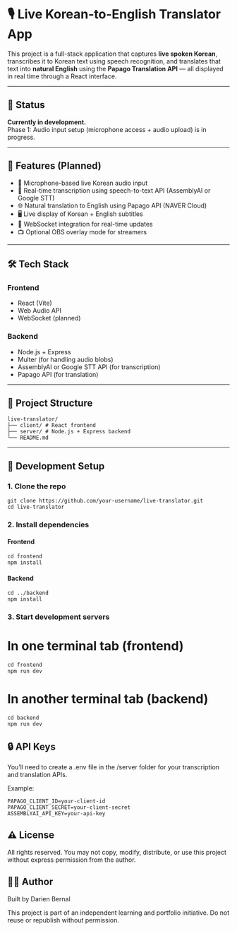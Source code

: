 # 🎙️ Live Korean-to-English Translator App

This project is a full-stack application that captures **live spoken Korean**, transcribes it to Korean text using speech recognition, and translates that text into **natural English** using the **Papago Translation API** — all displayed in real time through a React interface.

---

## 🚧 Status

**Currently in development.**  
Phase 1: Audio input setup (microphone access + audio upload) is in progress.

---

## 📌 Features (Planned)

- 🎤 Microphone-based live Korean audio input  
- 📝 Real-time transcription using speech-to-text API (AssemblyAI or Google STT)  
- 🌐 Natural translation to English using Papago API (NAVER Cloud)  
- 🖥️ Live display of Korean + English subtitles  
- 🔌 WebSocket integration for real-time updates  
- 📺 Optional OBS overlay mode for streamers

---

## 🛠️ Tech Stack

### Frontend
- React (Vite)
- Web Audio API
- WebSocket (planned)

### Backend
- Node.js + Express
- Multer (for handling audio blobs)
- AssemblyAI or Google STT API (for transcription)
- Papago API (for translation)

---

## 📁 Project Structure

```
live-translator/
├── client/ # React frontend
├── server/ # Node.js + Express backend
└── README.md
```

---

## 🧪 Development Setup

### 1. Clone the repo
```
git clone https://github.com/your-username/live-translator.git
cd live-translator
```

### 2. Install dependencies

#### Frontend
```
cd frontend
npm install
```

#### Backend
```
cd ../backend
npm install
```

### 3. Start development servers

# In one terminal tab (frontend)
```
cd frontend
npm run dev
```

# In another terminal tab (backend)
```
cd backend
npm run dev
```

## 🔒 API Keys
You’ll need to create a .env file in the /server folder for your transcription and translation APIs.

Example:

```
PAPAGO_CLIENT_ID=your-client-id
PAPAGO_CLIENT_SECRET=your-client-secret
ASSEMBLYAI_API_KEY=your-api-key
```

## ⚠️ License
All rights reserved.
You may not copy, modify, distribute, or use this project without express permission from the author.

## 🙋‍♀️ Author
Built by Darien Bernal

This project is part of an independent learning and portfolio initiative.
Do not reuse or republish without permission.
